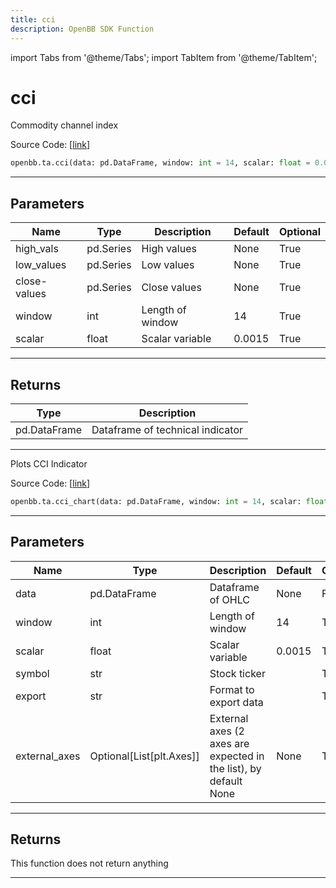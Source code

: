 ```yaml
---
title: cci
description: OpenBB SDK Function
---
```


import Tabs from '@theme/Tabs';
import TabItem from '@theme/TabItem';

# cci

<Tabs>
<TabItem value="model" label="Model" default>

Commodity channel index

Source Code: [[link](https://github.com/OpenBB-finance/OpenBBTerminal/tree/main/openbb_terminal/common/technical_analysis/momentum_model.py#L20)]

```python
openbb.ta.cci(data: pd.DataFrame, window: int = 14, scalar: float = 0.0015)
```

---

## Parameters

| Name | Type | Description | Default | Optional |
| ---- | ---- | ----------- | ------- | -------- |
| high_vals | pd.Series | High values | None | True |
| low_values | pd.Series | Low values | None | True |
| close-values | pd.Series | Close values | None | True |
| window | int | Length of window | 14 | True |
| scalar | float | Scalar variable | 0.0015 | True |


---

## Returns

| Type | Description |
| ---- | ----------- |
| pd.DataFrame | Dataframe of technical indicator |
---



</TabItem>
<TabItem value="view" label="Chart">

Plots CCI Indicator

Source Code: [[link](https://github.com/OpenBB-finance/OpenBBTerminal/tree/main/openbb_terminal/common/technical_analysis/momentum_view.py#L34)]

```python
openbb.ta.cci_chart(data: pd.DataFrame, window: int = 14, scalar: float = 0.0015, symbol: str = "", export: str = "", external_axes: Optional[List[matplotlib.axes._axes.Axes]] = None)
```

---

## Parameters

| Name | Type | Description | Default | Optional |
| ---- | ---- | ----------- | ------- | -------- |
| data | pd.DataFrame | Dataframe of OHLC | None | False |
| window | int | Length of window | 14 | True |
| scalar | float | Scalar variable | 0.0015 | True |
| symbol | str | Stock ticker |  | True |
| export | str | Format to export data |  | True |
| external_axes | Optional[List[plt.Axes]] | External axes (2 axes are expected in the list), by default None | None | True |


---

## Returns

This function does not return anything

---



</TabItem>
</Tabs>